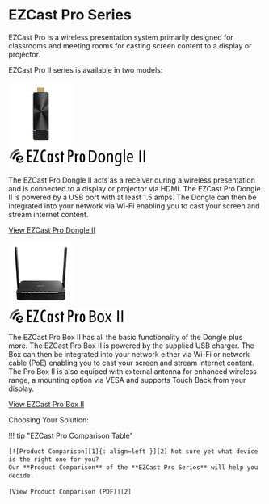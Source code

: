 # EZCast Pro Series

EZCast Pro is a wireless presentation system primarily designed for classrooms and meeting rooms for casting screen content to a display or projector.

EZCast Pro II series is available in two models:

<div class="md-showcase">
	<img src="assets/img/stick2.png" alt="Image: EZCast Pro Dongle II">
	<div>
		<img src="assets/img/ezcastpro.dongle2.black.logo.png" alt="Logo: EZCast Pro Dongle II">
		<p>The EZCast Pro Dongle II acts as a receiver during a wireless presentation and is connected to a display or projector via HDMI. The EZCast Pro Dongle II is powered by a USB port with at least 1.5 amps. The Dongle can then be integrated into your network via Wi-Fi enabling you to cast your screen and stream internet content.</p>
		<p><a href="pro-stick-d10/intro">View EZCast Pro Dongle II</a></p>
	</div>
</div>
<div class="md-showcase">
	<img src="assets/img/box2.png" alt="Image: EZCast Pro Box II">
	<div>
		<img src="assets/img/ezcastpro.box2.black.logo.png" alt="Logo: EZCast Pro Box II">
		<p>The EZCast Pro Box II has all the basic functionality of the Dongle plus more. The EZCast Pro Box II is powered by the supplied USB charger. The Box can then be integrated into your network either via Wi-Fi or network cable (PoE) enabling you to cast your screen and stream internet content. The Pro Box II is also equiped with external antenna for enhanced wireless range, a mounting option via VESA and supports Touch Back from your display.</p>
		<p><a href="pro-box-b10/intro">View EZCast Pro Box II</a></p>
	</div>
</div>

Choosing Your Solution:

!!! tip "EZCast Pro Comparison Table"

    [![Product Comparison][1]{: align=left }][2] Not sure yet what device is the right one for you?   
	Our **Product Comparison** of the **EZCast Pro Series** will help you decide.
	
	[View Product Comparison (PDF)][2]

  [1]: assets/img/product-comparison.png
  [2]: https://download.stueber.de/doc/en/ezcastpro/ezcastpro.productcomparison.en.pdf
